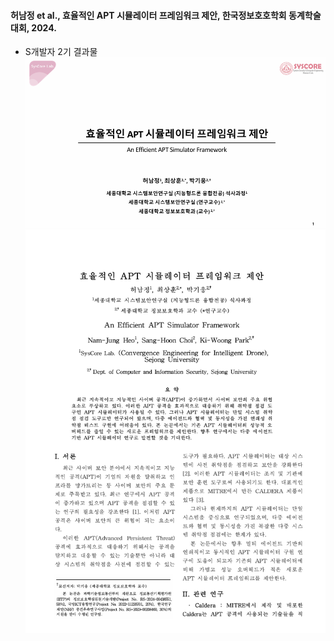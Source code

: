 #### 허남정 et al., 효율적인 APT 시뮬레이터 프레임워크 제안, 한국정보호호학회 동계학술대회, 2024.
- S개발자 2기 결과물
![발표자료](../src/aptFramework.png)
![논문자료](../src/iamge1.png)  
